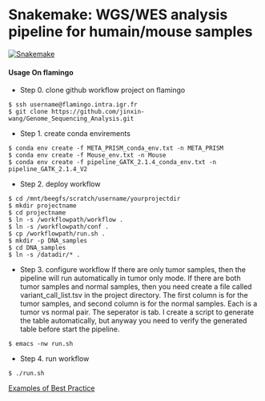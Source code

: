 # Snakemake:  WGS/WES analysis pipeline for humain/mouse samples

[![Snakemake](https://img.shields.io/badge/snakemake-=5.23.0-brightgreen.svg)](https://snakemake.github.io)

#### Usage On flamingo

- Step 0. clone github workflow project on flamingo
```
$ ssh username@flamingo.intra.igr.fr
$ git clone https://github.com/jinxin-wang/Genome_Sequencing_Analysis.git
```
- Step 1. create conda envirements 
```
$ conda env create -f META_PRISM_conda_env.txt -n META_PRISM
$ conda env create -f Mouse_env.txt -n Mouse
$ conda env create -f pipeline_GATK_2.1.4_conda_env.txt -n pipeline_GATK_2.1.4_V2
```
- Step 2. deploy workflow
```
$ cd /mnt/beegfs/scratch/username/yourprojectdir
$ mkdir projectname
$ cd projectname
$ ln -s /workflowpath/workflow .
$ ln -s /workflowpath/conf .
$ cp /workflowpath/run.sh .
$ mkdir -p DNA_samples
$ cd DNA_samples
$ ln -s /datadir/* .
```
- Step 3. configure workflow
If there are only tumor samples, then the pipeline will run automatically in tumor only mode. 
If there are both tumor samples and normal samples, then you need create a file called variant_call_list.tsv in the project directory. The first column is for the tumor samples, and second column is for the normal samples. Each is a tumor vs normal pair. The seperator is tab. I create a script to generate the table automatically, but anyway you need to verify the generated table before start the pipeline. 
```
$ emacs -nw run.sh
```
- Step 4. run workflow
```
$ ./run.sh
```

[Examples of Best Practice](https://snakemake.github.io/snakemake-workflow-catalog/)
